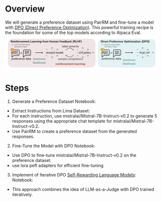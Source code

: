 # Overview
We will generate a preference dataset using PairRM and fine-tune a model with [DPO (Direct Preference Optimization)](https://arxiv.org/abs/2305.18290). 
This powerful training recipe is the foundation for some of the top models according to Alpaca Eval.
![Direct Preference Optimization](assets/DPO.png)

# Steps
1. Generate a Preference Dataset
Notebook: 
* Extract Instructions from Lima Dataset:
* For each instruction, use mistralai/Mistral-7B-Instruct-v0.2 to generate 5 responses using the appropriate chat template for mistralai/Mistral-7B-Instruct-v0.2.
* Use PairRM to create a preference dataset from the generated responses.

2. Fine-Tune the Model with DPO
Notebook: 
* Use DPO to fine-tune mistralai/Mistral-7B-Instruct-v0.2 on the preference dataset.
* use lora peft adapters for efficient fine-tuning 

3. Implement of Iterative DPO [Self-Rewarding Language Models](https://arxiv.org/abs/2305.18290):
Notebook: 
* This approach combines the idea of LLM-as-a-Judge with DPO trained iteratively.
